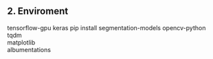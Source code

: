 

## 2. Enviroment
tensorflow-gpu
keras
pip install segmentation-models
opencv-python  
tqdm  
matplotlib  
albumentations  